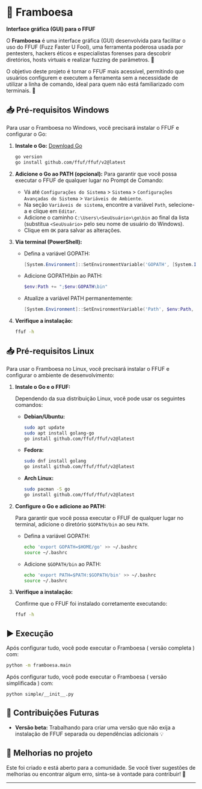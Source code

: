# 🍓 Framboesa
**Interface gráfica (GUI) para o FFUF**

O **Framboesa** é uma interface gráfica (GUI) desenvolvida para facilitar o uso do FFUF (Fuzz Faster U Fool), uma ferramenta poderosa usada por pentesters, hackers éticos e especialistas forenses para descobrir diretórios, hosts virtuais e realizar fuzzing de parâmetros. 🎯

O objetivo deste projeto é tornar o FFUF mais acessível, permitindo que usuários configurem e executem a ferramenta sem a necessidade de utilizar a linha de comando, ideal para quem não está familiarizado com terminais. 🚀

## 📥 Pré-requisitos Windows

Para usar o Framboesa no Windows, você precisará instalar o FFUF e configurar o Go:

1. **Instale o Go:** [Download Go](https://golang.org/dl/)
   ```bash
   go version
   go install github.com/ffuf/ffuf/v2@latest
   ```

2. **Adicione o Go ao PATH (opcional):**
   Para garantir que você possa executar o FFUF de qualquer lugar no Prompt de Comando:

   - Vá até `Configurações do Sistema` > `Sistema` > `Configurações Avançadas do Sistema` > `Variáveis de Ambiente`.
   - Na seção `Variáveis de sistema`, encontre a variável `Path`, selecione-a e clique em `Editar`.
   - Adicione o caminho `C:\Users\<SeuUsuário>\go\bin` ao final da lista (substitua `<SeuUsuário>` pelo seu nome de usuário do Windows).
   - Clique em `OK` para salvar as alterações.

3. **Via terminal (PowerShell):**

   - Defina a variável GOPATH:
     ```powershell
     [System.Environment]::SetEnvironmentVariable('GOPATH', [System.IO.Path]::Combine($env:USERPROFILE, 'go'), [System.EnvironmentVariableTarget]::User)
     ```

   - Adicione GOPATH\bin ao PATH:
     ```powershell
     $env:Path += ";$env:GOPATH\bin"
     ```

   - Atualize a variável PATH permanentemente:
     ```powershell
     [System.Environment]::SetEnvironmentVariable('Path', $env:Path, [System.EnvironmentVariableTarget]::User)
     ```

4. **Verifique a instalação:**
   ```bash
   ffuf -h
   ```
## 📥 Pré-requisitos Linux

Para usar o Framboesa no Linux, você precisará instalar o FFUF e configurar o ambiente de desenvolvimento:

1. **Instale o Go e o FFUF:**

   Dependendo da sua distribuição Linux, você pode usar os seguintes comandos:

   - **Debian/Ubuntu:**
     ```bash
     sudo apt update
     sudo apt install golang-go
     go install github.com/ffuf/ffuf/v2@latest
     ```

   - **Fedora:**
     ```bash
     sudo dnf install golang
     go install github.com/ffuf/ffuf/v2@latest
     ```

   - **Arch Linux:**
     ```bash
     sudo pacman -S go
     go install github.com/ffuf/ffuf/v2@latest
     ```

2. **Configure o Go e adicione ao PATH:**

   Para garantir que você possa executar o FFUF de qualquer lugar no terminal, adicione o diretório `$GOPATH/bin` ao seu `PATH`.

   - Defina a variável GOPATH:
     ```bash
     echo 'export GOPATH=$HOME/go' >> ~/.bashrc
     source ~/.bashrc
     ```

   - Adicione `$GOPATH/bin` ao PATH:
     ```bash
     echo 'export PATH=$PATH:$GOPATH/bin' >> ~/.bashrc
     source ~/.bashrc
     ```

3. **Verifique a instalação:**

   Confirme que o FFUF foi instalado corretamente executando:

   ```bash
   ffuf -h
   ```

## ▶️ Execução

Após configurar tudo, você pode executar o Framboesa ( versão completa ) com:

```bash
python -m framboesa.main
```
Após configurar tudo, você pode executar o Framboesa ( versão simplificada ) com:

```bash
python simple/__init__.py
```
## 📝 Contribuições Futuras

- **Versão beta:** Trabalhando para criar uma versão que não exija a instalação de FFUF separada ou dependências adicionais 💡

## 🎨 Melhorias no projeto

Este foi criado e está aberto para a comunidade. Se você tiver sugestões de melhorias ou encontrar algum erro, sinta-se à vontade para contribuir! 🙌

---
